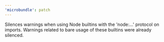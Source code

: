 ```yaml
---
'microbundle': patch
---
```


Silences warnings when using Node builtins with the 'node:...' protocol on imports. Warnings related to bare usage of these builtins were already silenced.
